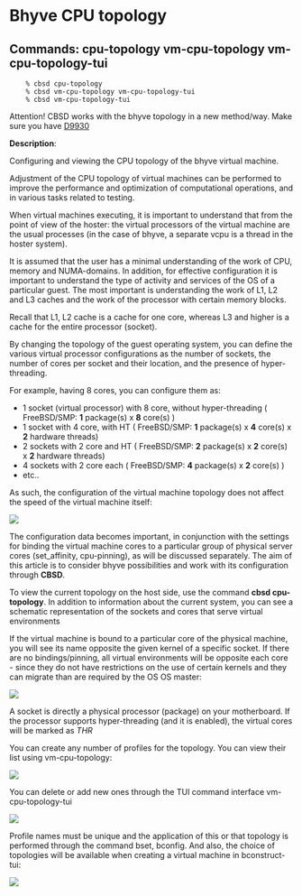 # Bhyve CPU topology

## Commands: cpu-topology vm-cpu-topology vm-cpu-topology-tui

```
	% cbsd cpu-topology
	% cbsd vm-cpu-topology vm-cpu-topology-tui
	% cbsd vm-cpu-topology-tui
```

Attention! CBSD works with the bhyve topology in a new method/way. Make sure you have [D9930](http://reviews.freebsd.org/D9930)

**Description**:

Configuring and viewing the CPU topology of the bhyve virtual machine.

Adjustment of the CPU topology of virtual machines can be performed to improve the performance and optimization of computational operations, and in various tasks related to testing.

When virtual machines executing, it is important to understand that from the point of view of the hoster: the virtual processors of the virtual machine are the usual processes (in the case of bhyve, a separate vcpu is a thread in the hoster system).

It is assumed that the user has a minimal understanding of the work of CPU, memory and NUMA-domains. In addition, for effective configuration it is important to understand the type of activity and services of the OS of a particular guest. The most important is understanding the work of L1, L2 and L3 caches and the work of the processor with certain memory blocks.

Recall that L1, L2 cache is a cache for one core, whereas L3 and higher is a cache for the entire processor (socket).

By changing the topology of the guest operating system, you can define the various virtual processor configurations as the number of sockets, the number of cores per socket and their location, and the presence of hyper-threading.

For example, having 8 cores, you can configure them as:

- 1 socket (virtual processor) with 8 core, without hyper-threading ( FreeBSD/SMP: **1** package(s) x **8** core(s) )
- 1 socket with 4 core, with HT ( FreeBSD/SMP: **1** package(s) x **4** core(s) x **2** hardware threads)
- 2 sockets with 2 core and HT ( FreeBSD/SMP: **2** package(s) x **2** core(s) x **2** hardware threads)
- 4 sockets with 2 core each ( FreeBSD/SMP: **4** package(s) x **2** core(s) )
- etc..

As such, the configuration of the virtual machine topology does not affect the speed of the virtual machine itself:

![](http://www.convectix.com/img/cpu_topology_intro.png)

The configuration data becomes important, in conjunction with the settings for binding the virtual machine cores to a particular group of physical server cores (set\_affinity, cpu-pinning), as will be discussed separately. The aim of this article is to consider
bhyve possibilities and work with its configuration through **CBSD**.

To view the current topology on the host side, use the command **cbsd cpu-topology**. In addition to information about the current system, you can see a schematic representation of the sockets and cores that serve virtual environments

If the virtual machine is bound to a particular core of the physical machine, you will see its name opposite the given kernel of a specific socket. If there are no bindings/pinning, all virtual environments will be opposite each core - since they do not have restrictions on
the use of certain kernels and they can migrate than are required by the OS OS master:

![](http://www.convectix.com/img/cbsd_cpu_topology1.png)

A socket is directly a physical processor (package) on your motherboard. If the processor supports hyper-threading (and it is enabled), the virtual cores will be marked as _THR_

You can create any number of profiles for the topology. You can view their list using vm-cpu-topology:

![](http://www.convectix.com/img/cbsd_cpu_topology3.png)

You can delete or add new ones through the TUI command interface vm-cpu-topology-tui

![](http://www.convectix.com/img/cbsd_cpu_topology2.png)

Profile names must be unique and the application of this or that topology is performed through the command bset, bconfig. And also, the choice of topologies will be available when creating a virtual machine in bconstruct-tui:

![](http://www.convectix.com/img/cbsd_cpu_topology4.png)

